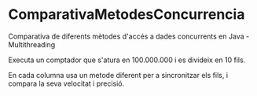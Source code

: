 # ComparativaMetodesConcurrencia
Comparativa de diferents mètodes d'accés a dades concurrents en Java - Multithreading

Executa un comptador que s'atura en 100.000.000 i es divideix en 10 fils.

En cada columna usa un metode diferent per a sincronitzar els fils, i compara
la seva velocitat i precisió.

